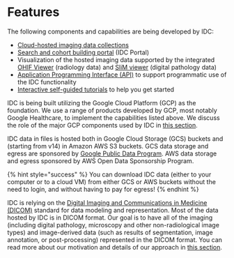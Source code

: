 # Features

The following components and capabilities are being developed by IDC:

* [Cloud-hosted imaging data collections](../data/introduction.md)
* [Search and cohort building portal](../portal/getting-started.md) (IDC Portal)
* Visualization of the hosted imaging data supported by the integrated [OHIF Viewer](https://github.com/OHIF/Viewers) (radiology data) and [SliM viewer](https://github.com/MGHComputationalPathology/slim) (digital pathology data)
* [Application Programming Interface (API)](../api/getting-started.md) to support programmatic use of the IDC functionality
* [Interactive self-guided tutorials](https://github.com/ImagingDataCommons/IDC-Tutorials/tree/master/notebooks/getting\_started) to help you get started

IDC is being built utilizing the Google Cloud Platform (GCP) as the foundation. We use a range of products developed by GCP, most notably Google Healthcare, to implement the capabilities listed above. We discuss the role of the major GCP components used by IDC in [this section](google-cloud-platform/).

IDC data in files is hosted both in Google Cloud Storage (GCS) buckets and (starting from v14) in Amazon AWS S3 buckets. GCS data storage and egress are sponsored by [Google Public Data Program](https://console.cloud.google.com/marketplace/product/bigquery-public-data/nci-idc-data). AWS data storage and egress sponsored by AWS Open Data Sponsorship Program.&#x20;

{% hint style="success" %}
You can download IDC data (either to your computer or to a cloud VM) from either GCS or AWS buckets without the need to login, and without having to pay for egress!
{% endhint %}

IDC is relying on the [Digital Imaging and Communications in Medicine (DICOM)](https://www.dicomstandard.org/) standard for data modeling and representation. Most of the data hosted by IDC is in DICOM format. Our goal is to have all of the imaging (including digital pathology, microscopy and other non-radiological image types) and image-derived data (such as results of segmentation, image annotation, or post-processing) represented in the DICOM format. You can read more about our motivation and details of our approach in [this section](dicom.md).
